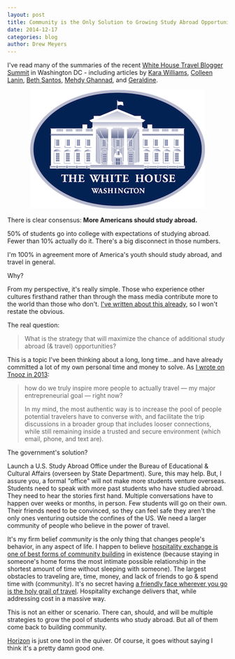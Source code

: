 ```yaml
---
layout: post
title: Community is the Only Solution to Growing Study Abroad Opportunities
date: 2014-12-17
categories: blog
author: Drew Meyers
---
```

I've read many of the summaries of the recent [White House Travel Blogger Summit](http://www.whitehouse.gov/blog/2014/12/15/white-house-hosts-travel-blogger-summit-study-abroad-and-global-citizenship) in Washington DC - including articles by [Kara Williams](http://thevacationgals.com/reflections-white-house-travel-blogger-summit-global-citizenship-study-abroad/), [Colleen Lanin](http://travelmamas.com/study-abroad-because-white-house-travel-blogger-summit/), [Beth Santos](http://www.travelgogirl.com/blog/2014/12/12/studyabroadbecause-matters-much-putin-isis/), [Mehdy Ghannad](http://www.huffingtonpost.com/mehdy-ghannad/travel-bloggers-attack-th_b_6320792.html), and [Geraldine](http://www.everywhereist.com/the-white-house-wants-you-to-travel/).

<p align="center"><img src="/assets/US-WhiteHouse-Logo-400x272.png"></p>

There is clear consensus: <strong>More Americans should study abroad.</strong>

50% of students go into college with expectations of studying abroad. Fewer than 10% actually do it. There's a big disconnect in those numbers.

I'm 100% in agreement more of America's youth should study abroad, and travel in general.

Why? 

From my perspective, it's really simple. Those who experience other cultures firsthand rather than through the mass media contribute more to the world than those who don't. [I've written about this already](http://www.horizonapp.co/blog/why-increasing-global-travel-opportunities-matters/), so I won't restate the obvious.

The real question:

> What is the strategy that will maximize the chance of additional study abroad (& travel) opportunities?

This is a topic I've been thinking about a long, long time...and have already committed a lot of my own personal time and money to solve. As [I wrote on Tnooz in 2013](http://www.tnooz.com/article/when-conversation-still-trumps-the-web-can-websites-really-inspire-people-to-travel/):

<blockquote>
<p>how do we truly inspire more people to actually travel — my major entrepreneurial goal — right now?</p>

<p>In my mind, the most authentic way is to increase the pool of people potential travelers have to converse with, and facilitate the trip discussions in a broader group that includes looser connections, while still remaining inside a trusted and secure environment (which email, phone, and text are).</p>
</blockquote>

The government's solution?

Launch a U.S. Study Abroad Office under the Bureau of Educational & Cultural Affairs (overseen by State Department). Sure, this may help. But, I assure you, a formal "office" will not make more students venture overseas. Students need to speak with more past students who have studied abroad. They need to hear the stories first hand. Multiple conversations have to happen over weeks or months, in person. Few students will go on their own. Their friends need to be convinced, so they can feel safe they aren't the only ones venturing outside the confines of the US. We need a larger community of people who believe in the power of travel.

It's my firm belief <em>community</em> is the only thing that changes people's behavior, in any aspect of life. I happen to believe [hospitality exchange is one of best forms of community building](http://www.horizonapp.co/blog/community-building-hospitality-exchanges/) in existence (because staying in someone's home forms the most intimate possible relationship in the shortest amount of time without sleeping with someone). The largest obstacles to traveling are, time, money, and lack of friends to go & spend time with (community). It's no secret having [a friendly face wherever you go is the holy grail of travel](http://www.tnooz.com/article/can-we-get-to-the-holy-grail-of-travel/). Hospitality exchange delivers that, while addressing cost in a massive way.

This is not an either or scenario. There can, should, and will be multiple strategies to grow the pool of students who study abroad. But all of them come back to building community.

[Horizon](http://www.horizonapp.co/how-it-works) is just one tool in the quiver. Of course, it goes without saying I think it's a pretty damn good one.